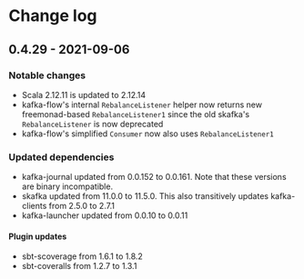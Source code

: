 # Change log
## 0.4.29 - 2021-09-06
### Notable changes
- Scala 2.12.11 is updated to 2.12.14
- kafka-flow's internal `RebalanceListener` helper now returns new freemonad-based `RebalanceListener1` since the old skafka's `RebalanceListener` is now deprecated
- kafka-flow's simplified `Consumer` now also uses `RebalanceListener1`
### Updated dependencies
- kafka-journal updated from 0.0.152 to 0.0.161. Note that these versions are binary incompatible.
- skafka updated from 11.0.0 to 11.5.0. This also transitively updates kafka-clients from 2.5.0 to 2.7.1
- kafka-launcher updated from 0.0.10 to 0.0.11
#### Plugin updates
- sbt-scoverage from 1.6.1 to 1.8.2
- sbt-coveralls from 1.2.7 to 1.3.1